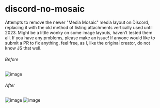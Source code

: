 # discord-no-mosaic
Attempts to remove the newer "Media Mosaic" media layout on Discord, replacing it with the old method of listing attachments vertically used until 2023.
Might be a little wonky on some image layouts, haven't tested them all. If you have any problems, please make an issue! If anyone would like to submit a PR to fix anything, feel free, as I, like the original creator, do not know JS that well.

###### Before

![image](https://github.com/KingGamingYT/discord-no-mosaic/assets/45918062/f212c22a-e36e-4370-8131-afa040078222)

###### After

![image](https://github.com/KingGamingYT/discord-no-mosaic/assets/45918062/bd0f2469-3c6e-4d38-a19e-be1e633a487e)
![image](https://github.com/KingGamingYT/discord-no-mosaic/assets/45918062/dd02bb77-fc2d-48ef-98f1-03e8ebf91fd8)

